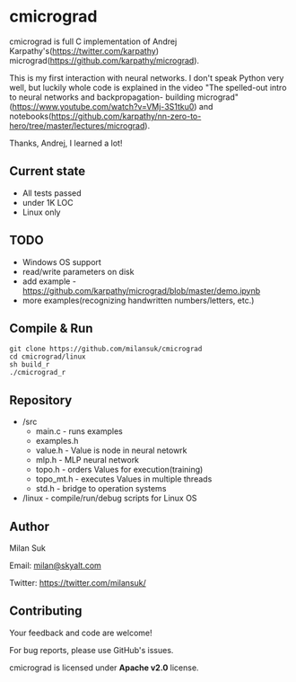 
# cmicrograd
cmicrograd is full C implementation of Andrej Karpathy's(https://twitter.com/karpathy) micrograd(https://github.com/karpathy/micrograd).

This is my first interaction with neural networks. I don't speak Python very well, but luckily whole code is explained in the video "The spelled-out intro to neural networks and backpropagation- building micrograd"(https://www.youtube.com/watch?v=VMj-3S1tku0) and notebooks(https://github.com/karpathy/nn-zero-to-hero/tree/master/lectures/micrograd).

Thanks, Andrej, I learned a lot!



## Current state
- All tests passed
- under 1K LOC
- Linux only



## TODO
- Windows OS support
- read/write parameters on disk
- add example - https://github.com/karpathy/micrograd/blob/master/demo.ipynb
- more examples(recognizing handwritten numbers/letters, etc.)



## Compile & Run
<pre><code>git clone https://github.com/milansuk/cmicrograd
cd cmicrograd/linux
sh build_r
./cmicrograd_r
</code></pre>



## Repository
- /src
    - main.c - runs examples
    - examples.h
    - value.h - Value is node in neural netowrk
    - mlp.h - MLP neural network
    - topo.h - orders Values for execution(training)
    - topo_mt.h - executes Values in multiple threads
    - std.h - bridge to operation systems
- /linux - compile/run/debug scripts for Linux OS



## Author
Milan Suk

Email: milan@skyalt.com

Twitter: https://twitter.com/milansuk/



## Contributing
Your feedback and code are welcome!

For bug reports, please use GitHub's issues.

cmicrograd is licensed under **Apache v2.0** license.